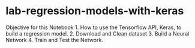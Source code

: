 # lab-regression-models-with-keras
Objective for this Notebook 1. How to use the Tensorflow API, Keras, to build a regression model. 2. Download and Clean dataset  3. Build a Neural Network  4. Train and Test the Network. 
